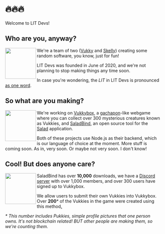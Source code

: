 # 🔥🔥🔥
Welcome to LIT Devs!

## Who are you, anyway?
<img align="left" height="100" src="https://raw.githubusercontent.com/Vukkyy/vukmoji/master/emojis/static/vukkyconfused.png">

We're a team of two ([Vukky](https://sus.omg.lol) and [Skelly](https://profile.omg.lol/null)) creating some random software, you know, just for fun!

LIT Devs was founded in June of 2020, and we're not planning to stop making things any time soon.

In case you're wondering, the *LIT* in LIT Devs is pronounced [as one word](https://upload.wikimedia.org/wikipedia/commons/0/0e/En-us-lit.ogg).

## So what are you making?
<img align="left" width="100" height="100" src="https://raw.githubusercontent.com/Vukkyy/vukmoji/master/emojis/static/vukkyminer.png">

We're working on [Vukkybox](https://vukkybox.com), a [gachapon](https://en.wikipedia.org/wiki/Gashapon)-like webgame where you can collect over 300 mysterious creatures known as Vukkies, and [SaladBind](https://github.com/vukkyltd/saladbind), an open source tool for the [Salad](https://salad.com) application.

Both of these projects use Node.js as their backend, which is our language of choice at the moment. More stuff is coming soon. As in, very soon. Or maybe not very soon. I don't know!

## Cool! But does anyone care?
<img align="left" width="100" height="100" src="https://raw.githubusercontent.com/Vukkyy/vukmoji/master/emojis/static/vukkyhappy.png">

SaladBind has over **10,000** downloads, we have a [Discord server](https://discord.gg/litdevs) with over 1,000 members, and over 300 users have signed up to Vukkybox.

We allow users to submit their own Vukkies into Vukkybox. Over **200**\* of the Vukkies in the game were created using this method[.](https://vukkybox.com/crash)

_* This number includes Pukkies, simple profile pictures that one person owns. It's not blockchain related! BUT other people are making them, so we're counting them._
